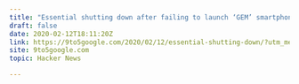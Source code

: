 ```yaml
---
title: "Essential shutting down after failing to launch ‘GEM’ smartphone"
draft: false
date: 2020-02-12T18:11:20Z
link: https://9to5google.com/2020/02/12/essential-shutting-down/?utm_medium=RSS&utm_source=hune
site: 9to5google.com
topic: Hacker News  

---
```

